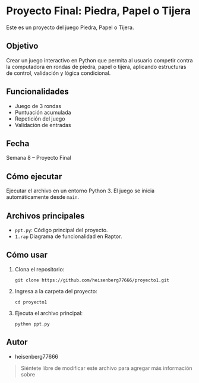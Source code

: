 
# Proyecto Final: Piedra, Papel o Tijera
Este es un proyecto del juego Piedra, Papel o Tijera.

## Objetivo
Crear un juego interactivo en Python que permita al usuario competir contra la computadora en rondas de piedra, papel o tijera, aplicando estructuras de control, validación y lógica condicional.

## Funcionalidades
- Juego de 3 rondas
- Puntuación acumulada
- Repetición del juego
- Validación de entradas

## Fecha
Semana 8 – Proyecto Final

## Cómo ejecutar
Ejecutar el archivo en un entorno Python 3. El juego se inicia automáticamente desde `main`.

## Archivos principales

- `ppt.py`: Código principal del proyecto.
- `1.rap` Diagrama de funcionalidad en Raptor.

## Cómo usar

1. Clona el repositorio:
   ```
   git clone https://github.com/heisenberg77666/proyecto1.git
   ```
2. Ingresa a la carpeta del proyecto:
   ```
   cd proyecto1
   ```
3. Ejecuta el archivo principal:
   ```
   python ppt.py
   
   ```

## Autor
- heisenberg77666

> Siéntete libre de modificar este archivo para agregar más información sobre

